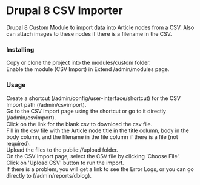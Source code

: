 # Drupal 8 CSV Importer
Drupal 8 Custom Module to import data into Article nodes from a CSV. Also can attach images to these nodes if there is a filename in the CSV.

### Installing
Copy or clone the project into the modules/custom folder.<br />
Enable the module (CSV Import) in Extend /admin/modules page.

### Usage
Create a shortcut (/admin/config/user-interface/shortcut) for the CSV Import path (/admin/csvimport).<br />
Go to the CSV Import page using the shortcut or go to it directly (/admin/csvimport).<br />
Click on the link for the blank csv to download the csv file.<br />
Fill in the csv file with the Article node title in the title column, body in the body column, and the filename in the file column if there is a file (not required).<br />
Upload the files to the public://upload folder.<br /> 
On the CSV Import page, select the CSV file by clicking 'Choose File'.<br />
Click on 'Upload CSV' button to run the import.<br />
If there is a problem, you will get a link to see the Error Logs, or you can go directly to (/admin/reports/dblog).
